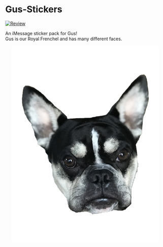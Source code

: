 # Gus-Stickers
[![Review](https://img.shields.io/badge/Project-Working-brightgreen.svg)]()

An iMessage sticker pack for Gus!<br>
Gus is our Royal Frenchel and has many different faces.<br>
<p align="center">
  <img src="./demo.png">
</p>
